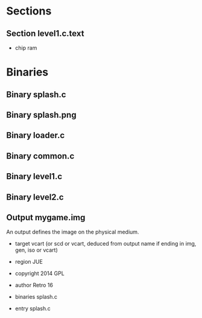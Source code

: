 Sections
========

Section level1.c.text
---------------------

 - chip ram

Binaries
========

Binary splash.c
---------------

Binary splash.png
-----------------

Binary loader.c
---------------

Binary common.c
---------------

Binary level1.c
---------------

Binary level2.c
---------------

Output mygame.img
-----------------

An output defines the image on the physical medium.

 - target vcart (or scd or vcart, deduced from output name if ending in img, gen, iso or vcart)
 - region JUE
 - copyright 2014 GPL
 - author Retro 16
 - binaries splash.c
 
 - entry splash.c
